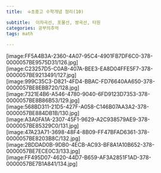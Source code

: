 ```yaml
---
title:  ➗초중고 수학개념 정리(10)

subtitle:  이차곡선, 포물선, 쌍곡선, 타원
categories: 공부의추억 
tags: math
 
---
```


  
[image:FF5A4B3A-2360-4A07-95C4-4901FB7DF6C0-378-0000057BE9575D31/126.jpg]  
[image:C23257D5-C0AB-407A-BEE3-EA8D04FFE5F7-378-0000057BE9213491/127.jpg]  
[image:999C35C3-D821-4FD4-BBAC-FD76640AA650-378-0000057BE8EBB720/128.jpg]  
[image:7321E4B6-A546-4780-9040-6FD9123D7353-378-0000057BE8B86B53/129.jpg]  
[image:568BD311-21D5-427F-A058-C146B07AA3A2-378-0000057BE884DB1B/130.jpg]  
[image:A3A0FA1A-2307-45F1-9629-A2C938579AE9-378-0000057BE85329C0/131.jpg]  
[image:47A23A71-3698-48F4-8B09-FF47BFAD6361-378-0000057BE8203B8C/132.jpg]  
[image:2BDDAD0B-9DB0-4ECB-AC93-BF8A1A10B652-378-0000057BE7ECE0C3/133.jpg]  
[image:FF495D07-4620-44D7-B659-AF3A2851F1AD-378-0000057BE7B1A841/134.jpg]  
